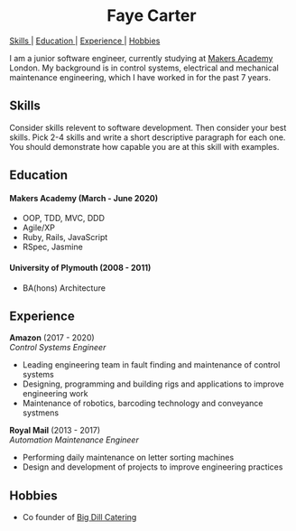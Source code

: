 <h1 align='center'>
  Faye Carter
</h1>

[Skills ](#skills) |
[Education ](#education) |
[Experience ](#experience) |
[Hobbies ](#hobbies)

I am a junior software engineer, currently studying at [Makers Academy](https://makers.tech/) London. My background is in control systems, electrical and mechanical maintenance engineering, which I have worked in for the past 7 years.

## Skills

Consider skills relevent to software development. Then consider your best skills. Pick 2-4 skills and write a short descriptive paragraph for each one. You should demonstrate how capable you are at this skill with examples.


## Education

#### Makers Academy (March - June 2020)

- OOP, TDD, MVC, DDD
- Agile/XP
- Ruby, Rails, JavaScript
- RSpec, Jasmine

#### University of Plymouth (2008 - 2011)

- BA(hons) Architecture

## Experience

**Amazon** (2017 - 2020)    
*Control Systems Engineer*  
- Leading engineering team in fault finding and maintenance of control systems
- Designing, programming and building rigs and applications to improve engineering work
- Maintenance of robotics, barcoding technology and conveyance systmens

**Royal Mail** (2013 - 2017)   
*Automation Maintenance Engineer*  
- Performing daily maintenance on letter sorting machines
- Design and development of projects to improve engineering practices

## Hobbies

- Co founder of [Big Dill Catering](https://www.instagram.com/bigdillcatering/)
